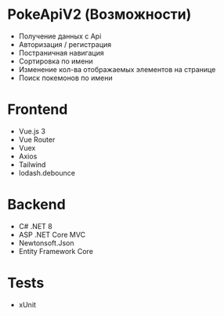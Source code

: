 # PokeApiV2 (Возможности)
* Получение данных с Api
* Авторизация / регистрация
* Постраничная навигация
* Сортировка по имени
* Изменение кол-ва отображаемых элементов на странице
* Поиск покемонов по имени

# Frontend
* Vue.js 3
* Vue Router
* Vuex
* Axios
* Tailwind
* lodash.debounce

# Backend
* C# .NET 8
* ASP .NET Core MVC
* Newtonsoft.Json
* Entity Framework Core

# Tests
* xUnit